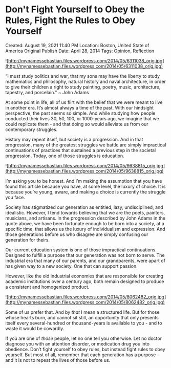 # Don't Fight Yourself to Obey the Rules, Fight the Rules to Obey Yourself

Created: August 19, 2021 11:40 PM
Location: Boston, United State of America
Original Publish Date: April 28, 2014
Tags: Opinion, Reflection

![http://mynamessebastian.files.wordpress.com/2014/05/6311038_orig.jpg](http://mynamessebastian.files.wordpress.com/2014/05/6311038_orig.jpg)

“I must study politics and war, that my sons may have the liberty to study mathematics and philosophy, natural history and naval architecture, in order to give their children a right to study painting, poetry, music, architecture, tapestry, and porcelain.” ~ John Adams

At some point in life, all of us flirt with the belief that we were meant to live in another era. It’s almost always a time of the past. With our hindsight perspective, the past seems so simple. And while studying how people conducted their lives 30, 50, 100, or 1000-years ago, we imagine that we could replicate them - and that doing so would alleviate us from our contemporary struggles.

History may repeat itself, but society is a progression. And in that progression, many of the greatest struggles we battle are simply impractical continuations of practices that sustained a previous step in the societal progression. Today, one of those struggles is education.

![http://mynamessebastian.files.wordpress.com/2014/05/9638815_orig.jpg](http://mynamessebastian.files.wordpress.com/2014/05/9638815_orig.jpg)

I’m asking you to be honest. And I’m making the assumption that you have found this article because you have, at some level, the luxury of choice. It is because you’re young, aware, and making a choice is currently the struggle you face.

Society has stigmatized our generation as entitled, lazy, undisciplined, and idealistic. However, I tend towards believing that we are the poets, painters, musicians, and artisans. In the progression described by John Adams in the quote above, we have been fortunate enough to be born into a society, at a specific time, that allows us the luxury of individualism and expression. And those generations before us who disagree are simply confusing our generation for theirs.

Our current education system is one of those impractical continuations. Designed to fulfill a purpose that our generation was not born to serve. The industrial era that many of our parents, and our grandparents, were apart of has given way to a new society. One that can support passion.

However, like the old industrial economies that are responsible for creating academic institutions over a century ago, both remain designed to produce a consistent and homogenized product.

![http://mynamessebastian.files.wordpress.com/2014/05/8062482_orig.jpg](http://mynamessebastian.files.wordpress.com/2014/05/8062482_orig.jpg)

Some of us prefer that. And by *that* I mean a structured life. But for those whose hearts burn, and cannot sit still, an opportunity that only presents itself every several-hundred or thousand-years is available to you - and to waste it would be cowardly.

If you are one of *those* people, let no one tell you otherwise. Let no doctor diagnose you with an attention disorder, or medication drug you into obedience. Don’t fight yourself to obey rules, but instead fight rules to obey yourself. But most of all, remember that each generation has a purpose - and it is not to repeat the lives of those before us.
